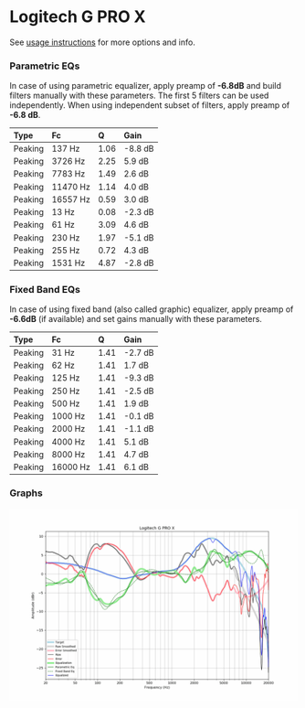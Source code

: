 # Logitech G PRO X
See [usage instructions](https://github.com/jaakkopasanen/AutoEq#usage) for more options and info.

### Parametric EQs
In case of using parametric equalizer, apply preamp of **-6.8dB** and build filters manually
with these parameters. The first 5 filters can be used independently.
When using independent subset of filters, apply preamp of **-6.8 dB**.

| Type    | Fc       |    Q | Gain    |
|:--------|:---------|:-----|:--------|
| Peaking | 137 Hz   | 1.06 | -8.8 dB |
| Peaking | 3726 Hz  | 2.25 | 5.9 dB  |
| Peaking | 7783 Hz  | 1.49 | 2.6 dB  |
| Peaking | 11470 Hz | 1.14 | 4.0 dB  |
| Peaking | 16557 Hz | 0.59 | 3.0 dB  |
| Peaking | 13 Hz    | 0.08 | -2.3 dB |
| Peaking | 61 Hz    | 3.09 | 4.6 dB  |
| Peaking | 230 Hz   | 1.97 | -5.1 dB |
| Peaking | 255 Hz   | 0.72 | 4.3 dB  |
| Peaking | 1531 Hz  | 4.87 | -2.8 dB |

### Fixed Band EQs
In case of using fixed band (also called graphic) equalizer, apply preamp of **-6.6dB**
(if available) and set gains manually with these parameters.

| Type    | Fc       |    Q | Gain    |
|:--------|:---------|:-----|:--------|
| Peaking | 31 Hz    | 1.41 | -2.7 dB |
| Peaking | 62 Hz    | 1.41 | 1.7 dB  |
| Peaking | 125 Hz   | 1.41 | -9.3 dB |
| Peaking | 250 Hz   | 1.41 | -2.5 dB |
| Peaking | 500 Hz   | 1.41 | 1.9 dB  |
| Peaking | 1000 Hz  | 1.41 | -0.1 dB |
| Peaking | 2000 Hz  | 1.41 | -1.1 dB |
| Peaking | 4000 Hz  | 1.41 | 5.1 dB  |
| Peaking | 8000 Hz  | 1.41 | 4.7 dB  |
| Peaking | 16000 Hz | 1.41 | 6.1 dB  |

### Graphs
![](./Logitech%20G%20PRO%20X.png)
